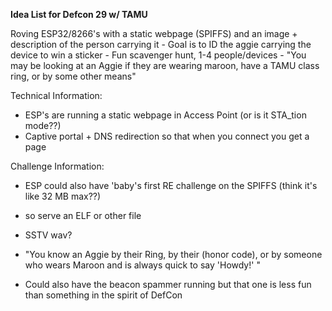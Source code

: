 **Idea List for Defcon 29 w/ TAMU**

Roving ESP32/8266's with a static webpage (SPIFFS) and an image + description of the person carrying it
	- Goal is to ID the aggie carrying the device to win a sticker
	- Fun scavenger hunt, 1-4 people/devices
	- "You may be looking at an Aggie if they are wearing maroon, have a TAMU class ring, or by some other means"
	
Technical Information:
- ESP's are running a static webpage in Access Point (or is it STA_tion mode??)
- Captive portal + DNS redirection so that when you connect you get a page

Challenge Information:
- ESP could also have 'baby's first RE challenge on the SPIFFS (think it's like 32 MB max??)
- so serve an ELF or other file
- SSTV wav?
- "You know an Aggie by their Ring, by their (honor code), or by someone who wears Maroon and is always quick to say 'Howdy!' "

- Could also have the beacon spammer running but that one is less fun than something in the spirit of DefCon

